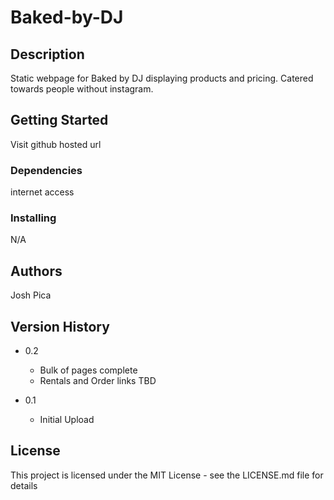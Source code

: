 # Baked-by-DJ
## Description
Static webpage for Baked by DJ displaying products and pricing. Catered towards people without instagram.



## Getting Started
Visit github hosted url
### Dependencies

internet access

### Installing

N/A

## Authors

Josh Pica
## Version History

* 0.2
    * Bulk of pages complete
    * Rentals and Order links TBD
    
* 0.1
    * Initial Upload

## License

This project is licensed under the MIT License - see the LICENSE.md file for details